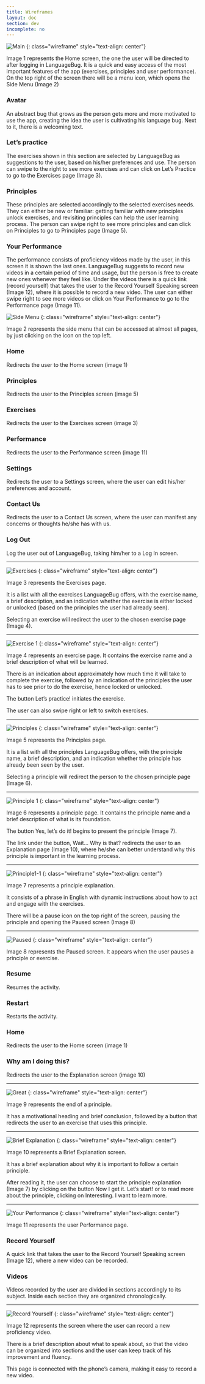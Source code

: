 ```yaml
---
title: Wireframes
layout: doc
section: dev
incomplete: no
---
```

![Main](/images/wireframe/image03.png)
{: class="wireframe" style="text-align: center"}

Image 1 represents the Home screen, the one the user will be directed to after logging in LanguageBug. It is a quick and easy access of the most important features of the app (exercises, principles and user performance). On the top right of the screen there will be a menu icon, which opens the Side Menu (Image 2)

### Avatar

An abstract bug that grows as the person gets more and more motivated to use the app, creating the idea the user is cultivating his language bug. Next to it, there is a welcoming text.

### Let’s practice

The exercises shown in this section are selected by LanguageBug as suggestions to the user, based on his/her preferences and use. The person can swipe to the right to see more exercises and can click on Let’s Practice to go to the Exercises page (Image 3).

### Principles

These principles are selected accordingly to the selected exercises needs. They can either be new or familiar: getting familiar with new principles unlock exercises, and revisiting principles can help the user learning process. The person can swipe right to see more principles and can click on Principles to go to Principles page (Image 5).

### Your Performance

The performance consists of proficiency videos made by the user, in this screen it is shown the last ones. LanguageBug suggests to record new videos in a certain period of time and usage, but the person is free to create new ones whenever they feel like. Under the videos there is a quick link (record yourself) that takes the user to the Record Yourself Speaking screen (Image 12), where it is possible to record a new video. The user can either swipe right to see more videos or click on Your Performance to go to the Performance page (Image 11).

![Side Menu](/images/wireframe/image00.png)
{: class="wireframe" style="text-align: center"}

Image 2 represents the side menu that can be accessed at almost all pages, by just clicking on the icon on the top left.

### Home

Redirects the user to the Home screen (image 1)

### Principles

Redirects the user to the Principles screen (image 5)

### Exercises

Redirects the user to the Exercises screen (image 3)

### Performance

Redirects the user to the Performance screen (image 11)

### Settings

Redirects the user to a Settings screen, where the user can edit his/her preferences and account.

### Contact Us

Redirects the user to a Contact Us screen, where the user can manifest any concerns or thoughts he/she has with us.

### Log Out

Log the user out of LanguageBug, taking him/her to a Log In screen.



* * *



![Exercises](/images/wireframe/image06.png)
{: class="wireframe" style="text-align: center"}


Image 3 represents the Exercises page.

It is a list with all the exercises LanguageBug offers, with the exercise name, a brief description, and an indication whether the exercise is either locked or unlocked (based on the principles the user had already seen).

Selecting an exercise will redirect the user to the chosen exercise page (Image 4).

* * *



![Exercise 1](/images/wireframe/image08.png)
{: class="wireframe" style="text-align: center"}


Image 4 represents an exercise page. It contains the exercise name and a brief description of what will be learned.

There is an indication about approximately how much time it will take to complete the exercise, followed by an indication of the principles the user has to see prior to do the exercise, hence locked or unlocked.

The button Let’s practice! initiates the exercise.

The user can also swipe right or left to switch exercises.

* * *



![Principles](/images/wireframe/image07.png)
{: class="wireframe" style="text-align: center"}


Image 5 represents the Principles page.

It is a list with all the principles LanguageBug offers, with the principle name, a brief description, and an indication whether the principle has already been seen by the user.

Selecting a principle will redirect the person to the chosen principle page (Image 6).

* * *



![Principle 1](/images/wireframe/image01.png)
{: class="wireframe" style="text-align: center"}


Image 6 represents a principle page. It contains the principle name and a brief description of what is its foundation.

The button Yes, let’s do it! begins to present the principle (Image 7).

The link under the button, Wait… Why is that? redirects the user to an Explanation page (Image 10), where he/she can better understand why this principle is important in the learning process.

* * *



![Principle1-1](/images/wireframe/image04.png)
{: class="wireframe" style="text-align: center"}


Image 7 represents a principle explanation.

It consists of a phrase in English with dynamic instructions about how to act and engage with the exercises.

There will be a pause icon on the top right of the screen, pausing the principle and opening the Paused screen (Image 8)

* * *



![Paused](/images/wireframe/image10.png)
{: class="wireframe" style="text-align: center"}


Image 8 represents the Paused screen. It appears when the user pauses a principle or exercise.

### Resume

Resumes the activity.

### Restart

Restarts the activity.

### Home

Redirects the user to the Home screen (image 1)

### Why am I doing this?

Redirects the user to the Explanation screen (image 10)

* * *



![Great](/images/wireframe/image02.png)
{: class="wireframe" style="text-align: center"}


Image 9 represents the end of a principle.

It has a motivational heading and brief conclusion, followed by a button that redirects the user to an exercise that uses this principle.



* * *



![Brief Explanation](/images/wireframe/image09.png)
{: class="wireframe" style="text-align: center"}


Image 10 represents a Brief Explanation screen.

It has a brief explanation about why it is important to follow a certain principle.

After reading it, the user can choose to start the principle explanation (Image 7) by clicking on the button Now I get it. Let’s start! or to read more about the principle, clicking on Interesting. I want to learn more.

* * *



![Your Performance](/images/wireframe/image11.png)
{: class="wireframe" style="text-align: center"}


Image 11 represents the user Performance page.

### Record Yourself

A quick link that takes the user to the Record Yourself Speaking screen (Image 12), where a new video can be recorded.

### Videos

Videos recorded by the user are divided in sections accordingly to its subject. Inside each section they are organized chronologically.

* * *



![Record Yourself](/images/wireframe/image05.png)
{: class="wireframe" style="text-align: center"}


Image 12 represents the screen where the user can record a new proficiency video.

There is a brief description about what to speak about, so that the video can be organized into sections and the user can keep track of his improvement and fluency.

This page is connected with the phone’s camera, making it easy to record a new video.

